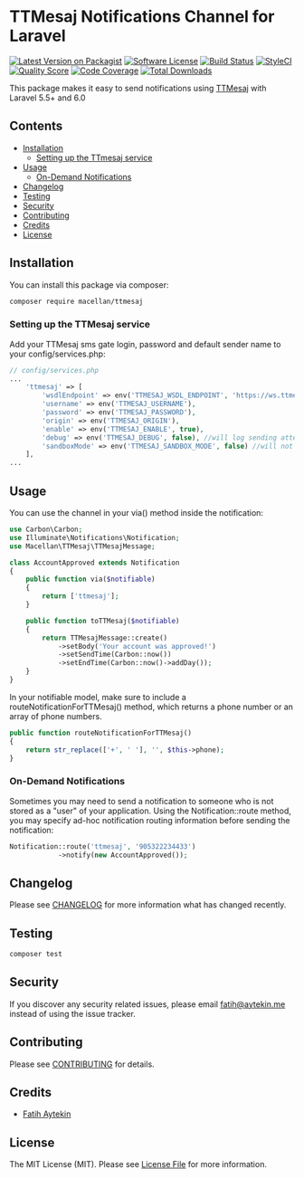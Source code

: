 # TTMesaj Notifications Channel for Laravel

[![Latest Version on Packagist](https://img.shields.io/packagist/v/macellan/ttmesaj.svg?style=flat-square)](https://packagist.org/packages/macellan/ttmesaj)
[![Software License](https://img.shields.io/badge/license-MIT-brightgreen.svg?style=flat-square)](LICENSE.md)
[![Build Status](https://img.shields.io/travis/macellan/ttmesaj/master.svg?style=flat-square)](https://travis-ci.org/macellan/ttmesaj)
[![StyleCI](https://styleci.io/repos/243007838/shield)](https://styleci.io/repos/243007838)
[![Quality Score](https://img.shields.io/scrutinizer/g/macellan/ttmesaj.svg?style=flat-square)](https://scrutinizer-ci.com/g/macellan/ttmesaj)
[![Code Coverage](https://img.shields.io/scrutinizer/coverage/g/macellan/ttmesaj/master.svg?style=flat-square)](https://scrutinizer-ci.com/g/macellan/ttmesaj/?branch=master)
[![Total Downloads](https://img.shields.io/packagist/dt/macellan/ttmesaj.svg?style=flat-square)](https://packagist.org/packages/macellan/ttmesaj)

This package makes it easy to send notifications using [TTMesaj](https://ttmesaj.com) with Laravel 5.5+ and 6.0

## Contents

- [Installation](#installation)
    - [Setting up the TTmesaj service](#setting-up-the-TTMesaj-service)
- [Usage](#usage)
    - [ On-Demand Notifications](#on-demand-notifications)
- [Changelog](#changelog)
- [Testing](#testing)
- [Security](#security)
- [Contributing](#contributing)
- [Credits](#credits)
- [License](#license)

## Installation

You can install this package via composer:

``` bash
composer require macellan/ttmesaj
```

### Setting up the TTMesaj service

Add your TTMesaj sms gate login, password and default sender name to your config/services.php:

```php
// config/services.php
...
    'ttmesaj' => [
        'wsdlEndpoint' => env('TTMESAJ_WSDL_ENDPOINT', 'https://ws.ttmesaj.com/Service1.asmx?WSDL'),
        'username' => env('TTMESAJ_USERNAME'),
        'password' => env('TTMESAJ_PASSWORD'),
        'origin' => env('TTMESAJ_ORIGIN'),
        'enable' => env('TTMESAJ_ENABLE', true),
        'debug' => env('TTMESAJ_DEBUG', false), //will log sending attempts and results
        'sandboxMode' => env('TTMESAJ_SANDBOX_MODE', false) //will not invoke API call
    ],
...
```

## Usage

You can use the channel in your via() method inside the notification:

```php
use Carbon\Carbon;
use Illuminate\Notifications\Notification;
use Macellan\TTMesaj\TTMesajMessage;

class AccountApproved extends Notification
{
    public function via($notifiable)
    {
        return ['ttmesaj'];
    }

    public function toTTMesaj($notifiable)
    {
        return TTMesajMessage::create()
            ->setBody('Your account was approved!')
            ->setSendTime(Carbon::now())
            ->setEndTime(Carbon::now()->addDay());  
    }
}
```

In your notifiable model, make sure to include a routeNotificationForTTMesaj() method, which returns a phone number or an array of phone numbers.

```php
public function routeNotificationForTTMesaj()
{
    return str_replace(['+', ' '], '', $this->phone);
}
```

### On-Demand Notifications

Sometimes you may need to send a notification to someone who is not stored as a "user" of your application. Using the Notification::route method, you may specify ad-hoc notification routing information before sending the notification:

```php
Notification::route('ttmesaj', '905322234433')  
            ->notify(new AccountApproved());
```

## Changelog

Please see [CHANGELOG](CHANGELOG.md) for more information what has changed recently.

## Testing

``` bash
composer test
```

## Security

If you discover any security related issues, please email fatih@aytekin.me instead of using the issue tracker.

## Contributing

Please see [CONTRIBUTING](CONTRIBUTING.md) for details.

## Credits

- [Fatih Aytekin](https://github.com/faytekin)

## License

The MIT License (MIT). Please see [License File](LICENSE.md) for more information.
